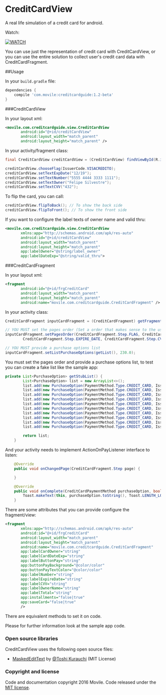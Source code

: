 # CreditCardView
A real life simulation of a credit card for android.

Watch:

[![WATCH](http://img.youtube.com/vi/6BsWDvnu1qA/0.jpg)](https://youtu.be/6BsWDvnu1qA "CreditCardView Android ")

You can use just the representation of credit card with CreditCardView, or you can use the entire solution to collect user's credit card data with CreditCardFragment.

##Usage

In your ``build.gradle`` file:

```groovy
dependencies {
    compile 'com.movile:creditcardguide:1.2-beta'
}
```

###CreditCardView

In your layout xml:

```xml
<movile.com.creditcardguide.view.CreditCardView
       android:id="@+id/creditCardView"
       android:layout_width="match_parent"
       android:layout_height="match_parent" />
```

In your activity/fragment class:

```java
final CreditCardView creditCardView = (CreditCardView) findViewById(R.id.creditCardView);

creditCardView.chooseFlag(IssuerCode.VISACREDITO);
creditCardView.setTextExpDate("12/19");
creditCardView.setTextNumber("5555 4444 3333 1111");
creditCardView.setTextOwner("Felipe Silvestre");
creditCardView.setTextCVV("432");
```

To flip the card, you can call:

```java
creditCardView.flipToBack(); // To show the back side
creditCardView.flipToFront(); // To show the front side
```

If you want to configure the label texts of owner name and valid thru:

```xml
<movile.com.creditcardguide.view.CreditCardView
       xmlns:app="http://schemas.android.com/apk/res-auto"
       android:id="@+id/creditCardView"
       android:layout_width="match_parent"
       android:layout_height="match_parent"
       app:labelOwner="@string/label_owner"
       app:labelDateExp="@string/valid_thru">
```

###CreditCardFragment

In your layout xml:

```xml
<fragment
       android:id="@+id/frgCreditCard"
       android:layout_width="match_parent"
       android:layout_height="match_parent"
       android:name="movile.com.creditcardguide.CreditCardFragment" />
```

In your activity class:

```java
CreditCardFragment inputCardFragment = (CreditCardFragment) getFragmentManager().findFragmentById(R.id.frgCreditCard);

// YOU MUST set the pages order (Set a order that makes sense to the user)
inputCardFragment.setPagesOrder(CreditCardFragment.Step.FLAG, CreditCardFragment.Step.NUMBER,
        CreditCardFragment.Step.EXPIRE_DATE, CreditCardFragment.Step.CVV, CreditCardFragment.Step.NAME);

// YOU MUST provide a purchase options list
inputCardFragment.setListPurchaseOptions(getList(), 230.0);
```

You must set the pages order and provide a purchase options list, to test you can create a fake list like the sample app:

```java
private List<PurchaseOption> getStubList() {
        List<PurchaseOption> list = new ArrayList<>();
        list.add(new PurchaseOption(PaymentMethod.Type.CREDIT_CARD, IssuerCode.MASTERCARD, 6));
        list.add(new PurchaseOption(PaymentMethod.Type.CREDIT_CARD, IssuerCode.VISACREDITO, 6));
        list.add(new PurchaseOption(PaymentMethod.Type.CREDIT_CARD, IssuerCode.AMEX, 6));
        list.add(new PurchaseOption(PaymentMethod.Type.CREDIT_CARD, IssuerCode.PAYPAL, 6));
        list.add(new PurchaseOption(PaymentMethod.Type.CREDIT_CARD, IssuerCode.DINERS, 6));
        list.add(new PurchaseOption(PaymentMethod.Type.CREDIT_CARD, IssuerCode.NUBANK, 6));
        list.add(new PurchaseOption(PaymentMethod.Type.CREDIT_CARD, IssuerCode.AURA, 6));
        list.add(new PurchaseOption(PaymentMethod.Type.CREDIT_CARD, IssuerCode.ELO, 6));
        list.add(new PurchaseOption(PaymentMethod.Type.CREDIT_CARD, IssuerCode.HIPERCARD, 6));
        list.add(new PurchaseOption(PaymentMethod.Type.CREDIT_CARD, IssuerCode.OTHER, 6));

        return list;
    }
```

And your activity needs to implement ActionOnPayListener interface to listen:

```java
    @Override
    public void onChangedPage(CreditCardFragment.Step page) {

    }

    @Override
    public void onComplete(CreditCardPaymentMethod purchaseOption, boolean saveCard) {
        Toast.makeText(this, purchaseOption.toString(), Toast.LENGTH_LONG).show();
    }
```

There are some attributes that you can provide configure the fragment/view:

```xml
<fragment
       xmlns:app="http://schemas.android.com/apk/res-auto"
       android:id="@+id/frgCreditCard"
       android:layout_width="match_parent"
       android:layout_height="match_parent"
       android:name="movile.com.creditcardguide.CreditCardFragment"
       app:labelCardOwner="string"
       app:labelCardDateExp="string"
       app:labelButtonPay="string"
       app:buttonPayBackground="@color/color"
       app:buttonPayTextColor="@color/color"
       app:labelNumber="string"
       app:labelExpireDate="string"
       app:labelCVV="string"
       app:labelOwnerName="string"
       app:labelTotal="string"
       app:installments="false|true"
       app:saveCard="false|true"
       />
```

There are equivalent methods to set it on code.

Please for further information look at the sample app code.

### Open source libraries
CreditCardView uses the following open source files:
* [MaskedEditText](https://github.com/toshikurauchi/MaskedEditText/) by [@Toshi Kurauchi](https://github.com/toshikurauchi) (MIT License)

### Copyright and license

Code and documentation copyright 2016 Movile.
Code released under the [MIT license](https://github.com/Movile/CreditCardView/blob/master/LICENSE.txt).
